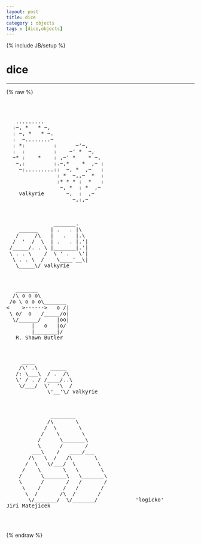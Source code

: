 ```yaml
---
layout: post
title: dice
category : objects
tags : [dice,objects]
---
```

{% include JB/setup %}
# dice
---
{% raw %}
<pre>



   .........
  :~, *   * ~,
  : ~, *   * ~.
  :  ~........~
  : *:         :      ~&#039;~,
  :  :         :    ~&#039; *  ~,
  ~* :    *    : ,~&#039; *    * ~,
   ~,:         :.~,*    *  ,~ :
    ~:.........::  ~, *  ,~   :
                : *  ~,,~  *  :
                :* * * :  *   :
                 ~, *  : *  ,~
    valkyrie       ~,  :  ,~
                     ~,:,~



               _______.
    ______    | .   . |\
   /     /\   |   .   |.\
  /  &#039;  /  \  | .   . |.&#039;|
 /_____/. . \ |_______|.&#039;|
 \ . . \    /  \ &#039; .   \&#039;|
  \ . . \  /    \____&#039;__\|
   \_____\/ valkyrie 



   _______
  /\ o o o\
 /o \ o o o\_______
&lt;    &gt;------&gt;   o /|
 \ o/  o   /_____/o|
  \/______/     |oo|
        |   o   |o/
        |_______|/
   R. Shawn Butler



     ____
    /\&#039; .\    _____
   /: \___\  / .  /\
   \&#039; / . / /____/..\
    \/___/  \&#039;  &#039;\  /
             \&#039;__&#039;\/ valkyrie 



              ________
             /\       \
            /  \       \
           /    \       \
          /      \_______\
          \      /       /
        ___\    /   ____/___
       /\   \  /   /\       \
      /  \   \/___/  \       \
     /    \       \   \       \
    /      \_______\   \_______\
    \      /       /   /       /
     \    /       /   /       /
      \  /       /\  /       /
       \/_______/  \/_______/            &#039;logicko&#039;
Jiri Matejicek 


 </pre>
{% endraw %}
